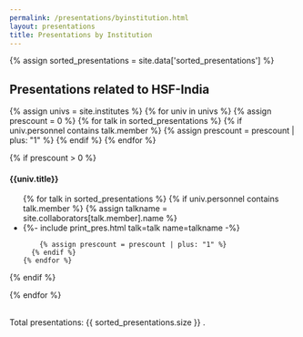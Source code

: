 ```yaml
---
permalink: /presentations/byinstitution.html
layout: presentations
title: Presentations by Institution
---
```


{% assign sorted_presentations = site.data['sorted_presentations'] %}

<!--
  0     1       2      3       4          5           6          7            8
date | name | title | url | meeting | meetingurl | project | focus_area | institution
-->

<h2>Presentations related to HSF-India</h2>

<div align="left">   
{% assign univs = site.institutes %}
{% for univ in univs %}
  {% assign prescount = 0 %}
  {% for talk in sorted_presentations %}
    {% if univ.personnel contains talk.member %}
      {% assign prescount = prescount | plus: "1" %}
    {% endif %}
  {% endfor %}

  {% if prescount > 0 %}
  <h4>{{univ.title}}</h4>
  <ul>
    {% for talk in sorted_presentations %}
      {% if univ.personnel contains talk.member %}
        {% assign talkname = site.collaborators[talk.member].name %}
        <li>
          {%- include print_pres.html talk=talk name=talkname -%}
        </li>

        {% assign prescount = prescount | plus: "1" %}
      {% endif %}
    {% endfor %}
  </ul>
  {% endif %}

{% endfor %}

<br>
Total presentations: {{ sorted_presentations.size }} .
</div>